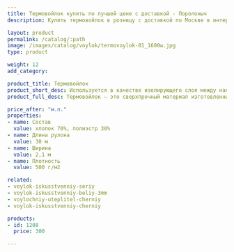```yaml
---
title: Термовойлок купить по лучшей цене с доставкой - Поролоныч
description: Купить термовойлок в розницу с доставкой по Москве в интернет-магазине Поролоныча.

layout: product
permalink: /catalog/:path
image: /images/catalog/voylok/termovoylok-01_1600w.jpg
type: product

weight: 12
add_category: 

product_title: Термовойлок
product_short_desc: Используется в качестве изолирующего слоя между наполнителями и пружинным блоком, обеспечивает конструкции матраса прочность и долговечность.
product_full_desc: Термовойлок – это сверхпрочный материал изготовленный из хлопковых, шерстяных и синтетических волокон с применением термической обработки. Используется в качестве изолирующего слоя между наполнителями и пружинным блоком, обеспечивает конструкции матраса прочность и долговечность. Также используется как шумоизоляция, термоизоляция и как утеплитель.

price_after: "м.п."
properties:
- name: Состав
  value: хлопок 70%, полиэстр 30%
- name: Длина рулона
  value: 30 м
- name: Ширина
  value: 2,1 м
- name: Плотность
  value: 500 г/м2

related:
- voylok-iskusstvenniy-seriy
- voylok-iskusstvenniy-beliy-3mm
- voylochniy-uteplitel-cherniy
- voylok-iskusstvenniy-cherniy

products:
- id: 1208
  price: 300

---
```

